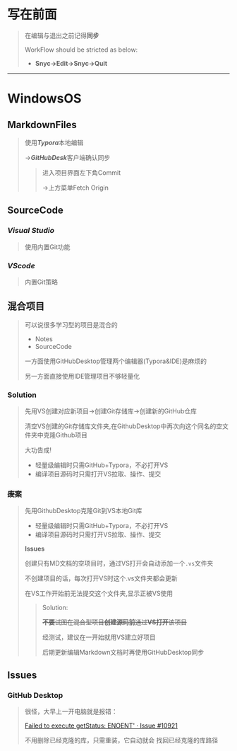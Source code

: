 # 写在前面

> 在编辑与退出之前记得**同步**
>
> WorkFlow should be stricted as below:
>
> - **Snyc->Edit->Snyc->Quit**

***

# WindowsOS

## MarkdownFiles

>  使用***Typora***本地编辑
>
>  ->***GitHubDesk***客户端确认同步
>
>  > 进入项目界面左下角Commit
>  >
>  > ->上方菜单Fetch Origin

## SourceCode

### *Visual Studio*

> 使用内置Git功能

### *VScode*

> 内置Git策略

## 混合项目

> 可以说很多学习型的项目是混合的
>
> - Notes
> - SourceCode
>
> 一方面使用GitHubDesktop管理两个编辑器(Typora&IDE)是麻烦的
>
> 另一方面直接使用IDE管理项目不够轻量化

### Solution

> 先用VS创建对应新项目->创建Git存储库->创建新的GitHub仓库
>
> 清空VS创建的Git存储库文件夹,在GithubDesktop中再次向这个同名的空文件夹中克隆Github项目
>
> 大功告成!
>
> - 轻量级编辑时只需GitHub+Typora，不必打开VS
> - 编译项目源码时只需打开VS拉取、操作、提交

### ~~废案~~

> 先用GithubDesktop克隆Git到VS本地Git库
>
> - 轻量级编辑时只需GitHub+Typora，不必打开VS
> - 编译项目源码时只需打开VS拉取、操作、提交
>
> 
>
> **Issues**
>
>  创建只有MD文档的空项目时，通过VS打开会自动添加一个`.vs`文件夹
>
>  不创建项目的话，每次打开VS时这个.vs文件夹都会更新
>
>  在VS工作开始前无法提交这个文件夹,显示正被VS使用
>
>  > Solution:
>  >
>  > ~~**不要**试图在混合型项目**创建源码前**通过**VS打开**该项目~~
>  >
>  > 经测试，建议在一开始就用VS建立好项目
>  >
>  > 后期更新编辑Markdown文档时再使用GitHubDesktop同步

## Issues

### GitHub Desktop

> 很怪，大早上一开电脑就是报错：
>
> [Failed to execute getStatus: ENOENT' · Issue #10921](https://github.com/desktop/desktop/issues/10921)
>
> 不用删除已经克隆的库，只需重装，它自动就会 找回已经克隆的库路径

